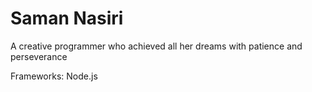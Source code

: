 # Saman Nasiri
A creative programmer who achieved all her dreams with patience and perseverance

Frameworks:
Node.js
